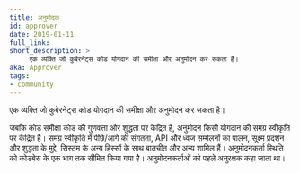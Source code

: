 ```yaml
---
title: अनुमोदक
id: approver
date: 2019-01-11
full_link: 
short_description: >
     एक व्यक्ति जो कुबेरनेट्स कोड योगदान की समीक्षा और अनुमोदन कर सकता है।
aka: Approver
tags:
- community
---
```

  एक व्यक्ति जो कुबेरनेट्स कोड योगदान की समीक्षा और अनुमोदन कर सकता है।

<!--more-->

जबकि कोड समीक्षा कोड की गुणवत्ता और शुद्धता पर केंद्रित है, अनुमोदन किसी योगदान की समग्र स्वीकृति पर केंद्रित है। समग्र स्वीकृति में पीछे/आगे की संगतता, API और ध्वज सम्मेलनों का पालन, सूक्ष्म प्रदर्शन और शुद्धता के मुद्दे, सिस्टम के अन्य हिस्सों के साथ बातचीत और अन्य शामिल हैं। अनुमोदनकर्ता स्थिति को कोडबेस के एक भाग तक सीमित किया गया है। अनुमोदनकर्ताओं को पहले अनुरक्षक कहा जाता था।